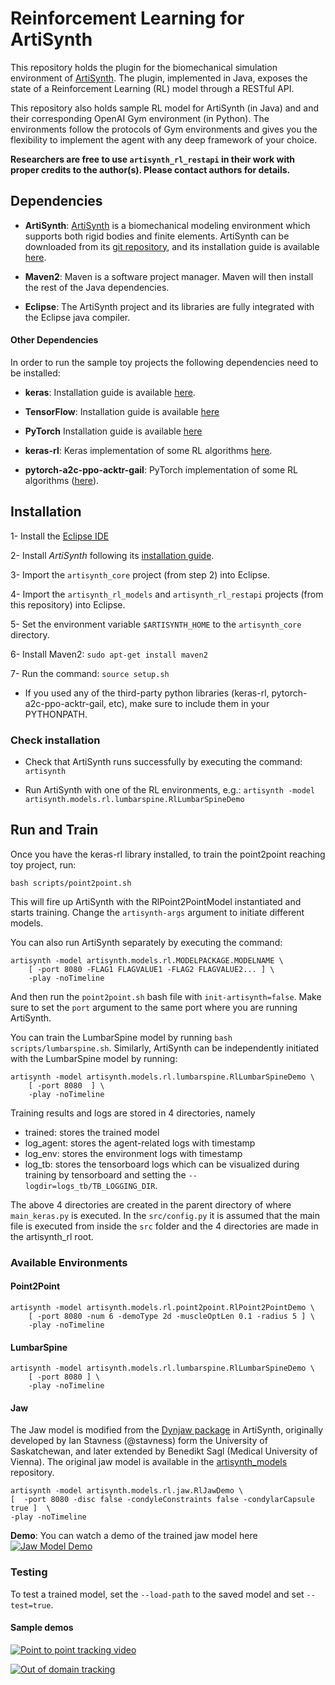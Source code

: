 # Reinforcement Learning for ArtiSynth

This repository holds the plugin for the biomechanical simulation 
environment of [ArtiSynth](https://www.artisynth.org).
The  plugin, implemented in Java, exposes the state of a Reinforcement Learning (RL)
model through a RESTful API.

This repository also holds sample RL model for ArtiSynth (in Java) and 
 and their corresponding OpenAI Gym environment (in Python).
The environments follow the protocols of Gym environments and gives you the 
flexibility to implement the agent with any deep framework of your choice.

**Researchers are free to use `artisynth_rl_restapi` in their work with 
proper credits to the author(s). 
Please contact authors for details.** 

## Dependencies

- **ArtiSynth**: [ArtiSynth](https://www.artisynth.org/Main/HomePage) is a 
biomechanical modeling environment which supports both rigid bodies and finite 
elements. ArtiSynth can be downloaded from its 
[git repository](https://github.com/artisynth/artisynth_core),
and its installation guide is available 
[here](https://www.artisynth.org/Documentation/InstallGuide).

- **Maven2**: Maven is a software project manager. 
Maven will then install the rest of the Java dependencies.

- **Eclipse**: The ArtiSynth project and its libraries are fully 
integrated with the Eclipse java compiler. 

     

#### Other Dependencies

In order to run the sample toy projects the following dependencies 
need to be installed:

- **keras**: Installation guide is available [here](https://keras.io).

- **TensorFlow**:  Installation guide is available [here](
https://www.tensorflow.org/install)

- **PyTorch** Installation guide is available [here](
https://pytorch.org/get-started/locally/)

- **keras-rl**: Keras implementation of some RL algorithms
[here](https://github.com/keras-rl/keras-rl).

- **pytorch-a2c-ppo-acktr-gail**: PyTorch implementation of some RL algorithms 
([here](https://github.com/ikostrikov/pytorch-a2c-ppo-acktr-gail)).



## Installation

1- Install the [Eclipse IDE](https://www.eclipse.org/downloads/)

2- Install *ArtiSynth* following its [installation guide](https://www.artisynth.org/Documentation/InstallGuide).

3- Import the `artisynth_core` project (from step 2) into Eclipse.

4- Import the `artisynth_rl_models` and `artisynth_rl_restapi` projects (from this repository)
 into Eclipse.

5- Set the environment variable `$ARTISYNTH_HOME` to the 
`artisynth_core` directory.

6- Install Maven2: `sudo apt-get install maven2`   

7- Run the command:    `source setup.sh`

- If you used any of the third-party python libraries 
(keras-rl, pytorch-a2c-ppo-acktr-gail, etc), make sure to include them in your PYTHONPATH.


### Check installation

- Check that ArtiSynth runs successfully by executing the command: `artisynth`

- Run ArtiSynth with one of the RL environments, e.g.: 
`artisynth -model artisynth.models.rl.lumbarspine.RlLumbarSpineDemo`


## Run and Train

Once you have the keras-rl library installed, 
to train the point2point reaching toy project, run:

    bash scripts/point2point.sh

This will fire up ArtiSynth with the RlPoint2PointModel instantiated 
and starts training. 
Change the `artisynth-args` argument to initiate different models.

You can also run ArtiSynth separately by executing the command: 

    artisynth -model artisynth.models.rl.MODELPACKAGE.MODELNAME \
        [ -port 8080 -FLAG1 FLAGVALUE1 -FLAG2 FLAGVALUE2... ] \
        -play -noTimeline

And then run the `point2point.sh` bash file with `init-artisynth=false`.
Make sure to set the `port` argument to the same port where you
are running ArtiSynth.

You can train the LumbarSpine model by running `bash scripts/lumbarspine.sh`.
Similarly, ArtiSynth can be independently initiated with the 
LumbarSpine model by running:

    artisynth -model artisynth.models.rl.lumbarspine.RlLumbarSpineDemo \
        [ -port 8080  ] \
        -play -noTimeline
  

Training results and logs are stored in 4 directories, namely

- trained: stores the trained model
- log_agent: stores the agent-related logs with timestamp
- log_env: stores the environment logs with timestamp
- log_tb: stores the tensorboard logs which can be visualized during training 
by tensorboard and setting the `--logdir=logs_tb/TB_LOGGING_DIR`.

The above 4 directories are created in the parent directory of where 
`main_keras.py` is executed. In the `src/config.py` it is 
assumed that the main file is executed from inside the `src` folder and
the 4 directories are made in the artisynth_rl root.   

### Available Environments

#### Point2Point
    artisynth -model artisynth.models.rl.point2point.RlPoint2PointDemo \
        [ -port 8080 -num 6 -demoType 2d -muscleOptLen 0.1 -radius 5 ] \
        -play -noTimeline
        
#### LumbarSpine

    artisynth -model artisynth.models.rl.lumbarspine.RlLumbarSpineDemo \
        [ -port 8080 ] \
        -play -noTimeline

#### Jaw
The Jaw model is modified from the 
[Dynjaw package](https://github.com/artisynth/artisynth_models/tree/69fb58f521cead7b48250f320177475fcbea5ddc/src/artisynth/models/dynjaw) 
in ArtiSynth, originally 
developed by Ian Stavness (@stavness) form the University of Saskatchewan, 
and later extended by Benedikt Sagl (Medical University of Vienna).
The original jaw model is available in the 
[artisynth_models](https://github.com/artisynth/artisynth_models)
repository.

    artisynth -model artisynth.models.rl.jaw.RlJawDemo \
    [  -port 8080 -disc false -condyleConstraints false -condylarCapsule true ]  \
    -play -noTimeline


**Demo**: You can watch a demo of the trained jaw model here   
[![Jaw Model Demo](https://img.youtube.com/vi/E9Ix0q5frSQ/0.jpg)](https://www.youtube.com/watch?v=E9Ix0q5frSQ) 

### Testing

To test a trained model, set the `--load-path` to the saved model
and set `--test=true`. 
  
#### Sample demos
[![Point to point tracking video](https://img.youtube.com/vi/UqHt4KbsaII/0.jpg)](https://www.youtube.com/watch?v=UqHt4KbsaII) 

[![Out of domain tracking](https://img.youtube.com/vi/PQHBK3C28Q8/0.jpg)](https://www.youtube.com/watch?v=PQHBK3C28Q8)
